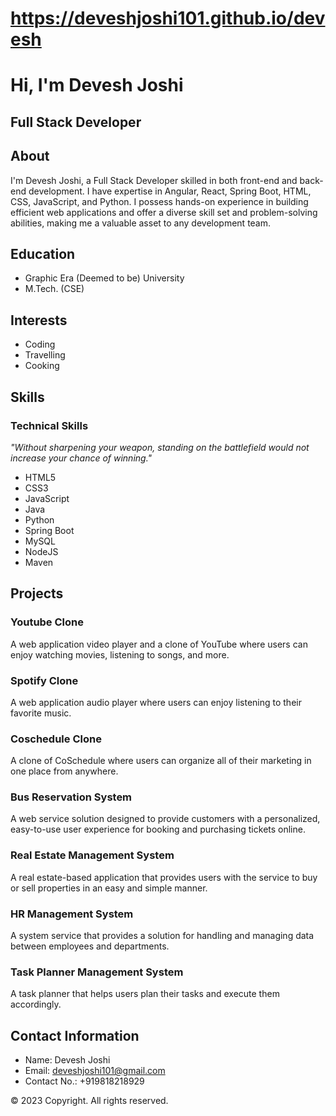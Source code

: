 # https://deveshjoshi101.github.io/devesh
# Hi, I'm Devesh Joshi

## Full Stack Developer

## About
I'm Devesh Joshi, a Full Stack Developer skilled in both front-end and back-end development. I have expertise in Angular, React, Spring Boot, HTML, CSS, JavaScript, and Python. I possess hands-on experience in building efficient web applications and offer a diverse skill set and problem-solving abilities, making me a valuable asset to any development team.

## Education
- Graphic Era (Deemed to be) University
- M.Tech. (CSE)

## Interests
- Coding
- Travelling
- Cooking

## Skills
### Technical Skills
_"Without sharpening your weapon, standing on the battlefield would not increase your chance of winning."_

- HTML5
- CSS3
- JavaScript
- Java
- Python
- Spring Boot
- MySQL
- NodeJS
- Maven

## Projects

### Youtube Clone
A web application video player and a clone of YouTube where users can enjoy watching movies, listening to songs, and more.

### Spotify Clone
A web application audio player where users can enjoy listening to their favorite music.

### Coschedule Clone
A clone of CoSchedule where users can organize all of their marketing in one place from anywhere.

### Bus Reservation System
A web service solution designed to provide customers with a personalized, easy-to-use user experience for booking and purchasing tickets online.

### Real Estate Management System
A real estate-based application that provides users with the service to buy or sell properties in an easy and simple manner.

### HR Management System
A system service that provides a solution for handling and managing data between employees and departments.

### Task Planner Management System
A task planner that helps users plan their tasks and execute them accordingly.

## Contact Information
- Name: Devesh Joshi
- Email: deveshjoshi101@gmail.com
- Contact No.: +919818218929

© 2023 Copyright. All rights reserved.
